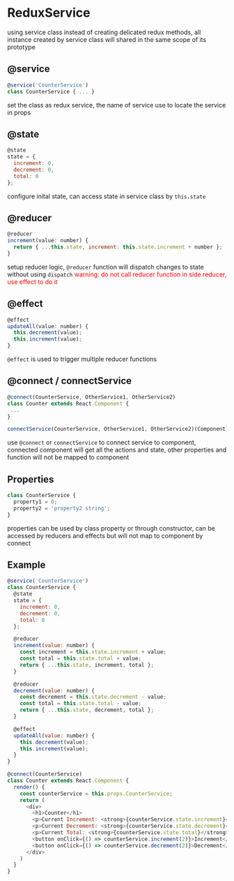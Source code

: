 # ReduxService
using service class instead of creating delicated redux methods, all instance created by service class will shared in the same scope of its prototype


## @service
```javascript
@service('CounterService')
class CounterService { ... }
```
set the class as redux service, the name of service use to locate the service in props

## @state
```javascript
@state
state = { 
  increment: 0, 
  decrement: 0, 
  total: 0 
};
```
configure inital state, can access state in service class by `this.state`

## @reducer
```javascript
@reducer
increment(value: number) {
  return { ...this.state, increment: this.state.increment + number };
}
```
setup reducer logic, `@reducer` function will dispatch changes to state without using `dispatch`
<span style="color:red;">warning: do not call reducer function in side reducer, use effect to do it</span>

## @effect
```javascript
@effect
updateAll(value: number) {
  this.decrement(value);
  this.increment(value);
}
```
`@effect` is used to trigger multiple reducer functions

## @connect / connectService
```javascript
@connect(CounterService, OtherService1, OtherService2)
class Counter extends React.Component {
 ...
}

connectService(CounterService, OtherService1, OtherService2)(Component)
```
use `@connect` or `connectService` to connect service to component,
connected component will get all the actions and state, other properties and function will not be mapped to component

## Properties
```javascript
class CounterService { 
  property1 = 0;
  property2 = 'property2 string';
}
```
properties can be used by class property or through constructor, can be accessed by reducers and effects but will not map to component by connect


## Example
```javascript
@service('CounterService')
class CounterService {
  @state
  state = { 
    increment: 0, 
    decrement: 0, 
    total: 0 
  };

  @reducer
  increment(value: number) {
    const increment = this.state.increment + value;
    const total = this.state.total + value;
    return { ...this.state, increment, total };
  }

  @reducer
  decrement(value: number) {
    const decrement = this.state.decrement - value;
    const total = this.state.total - value;
    return { ...this.state, decrement, total };
  }

  @effect
  updateAll(value: number) {
    this.decrement(value);
    this.increment(value);
  }
}

@connect(CounterService)
class Counter extends React.Component {
  render() {
    const counterService = this.props.CounterService;
    return (
      <div>
        <h1>Counter</h1>
        <p>Current Increment: <strong>{counterService.state.increment}</strong></p>
        <p>Current Decrement: <strong>{counterService.state.decrement}</strong></p>
        <p>Current Total: <strong>{counterService.state.total}</strong></p>
        <button onClick={() => counterService.increment(2)}>Increment</button>
        <button onClick={() => counterService.decrement(2)}>Decrement</button>
      </div>
    )
  }
}
```
